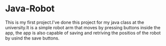 # Java-Robot
This is my first project.I've done this project for my java class at the university.It is a simple robot arm that moves by pressing buttons inside the app, the app is also capable of saving and retriving the positios of the robot by usind the save buttons.
